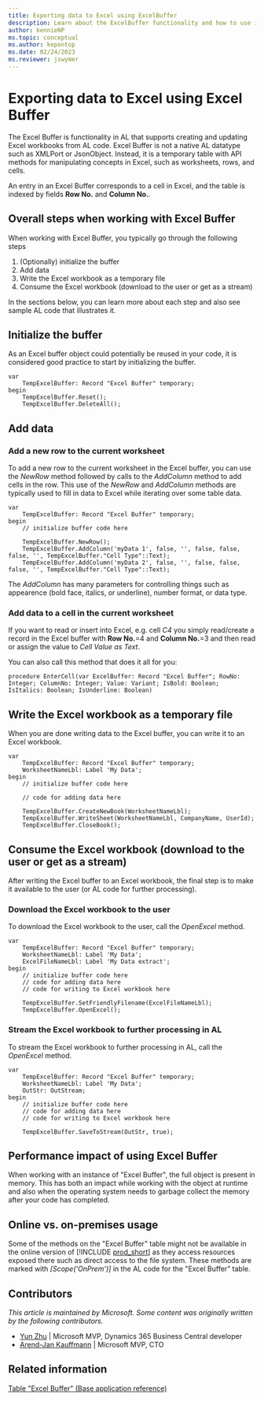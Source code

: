 ```yaml
---
title: Exporting data to Excel using ExcelBuffer
description: Learn about the ExcelBuffer functionality and how to use it to copy data from AL to Excel.
author: kennieNP
ms.topic: conceptual
ms.author: kepontop
ms.date: 02/24/2023
ms.reviewer: jswymer
---
```


# Exporting data to Excel using Excel Buffer

The Excel Buffer is functionality in AL that supports creating and updating Excel workbooks from AL code. Excel Buffer is not a native AL datatype such as XMLPort or JsonObject. Instead, it is a temporary table with API methods for manipulating concepts in Excel, such as worksheets, rows, and cells. 

An entry in an Excel Buffer corresponds to a cell in Excel, and the table is indexed by fields **Row No.** and **Column No.**. 


## Overall steps when working with Excel Buffer

When working with Excel Buffer, you typically go through the following steps

1. (Optionally) initialize the buffer
1. Add data
1. Write the Excel workbook as a temporary file 
1. Consume the Excel workbook (download to the user or get as a stream)

In the sections below, you can learn more about each step and also see sample AL code that illustrates it.

## Initialize the buffer

As an Excel buffer object could potentially be reused in your code, it is considered good practice to start by initializing the buffer. 

```AL
var
    TempExcelBuffer: Record "Excel Buffer" temporary;
begin
    TempExcelBuffer.Reset();
    TempExcelBuffer.DeleteAll();
```

## Add data 

### Add a new row to the current worksheet

To add a new row to the current worksheet in the Excel buffer, you can use the *NewRow* method followed by calls to the *AddColumn* method to add cells in the row. This use of the *NewRow* and *AddColumn* methods are typically used to fill in data to Excel while iterating over some table data.

```AL
var
    TempExcelBuffer: Record "Excel Buffer" temporary;
begin
    // initialize buffer code here

    TempExcelBuffer.NewRow();
    TempExcelBuffer.AddColumn('myData 1', false, '', false, false, false, '', TempExcelBuffer."Cell Type"::Text);
    TempExcelBuffer.AddColumn('myData 2', false, '', false, false, false, '', TempExcelBuffer."Cell Type"::Text);
```

The *AddColumn* has many parameters for controlling things such as appearence (bold face, italics, or underline), number format, or data type.

### Add data to a cell in the current worksheet

If you want to read or insert into Excel, e.g. cell *C4* you simply read/create a record in the Excel buffer with **Row No.**=4 and **Column No.**=3 and then read or assign the value to *Cell Value as Text*. 

You can also call this method that does it all for you:
```AL
procedure EnterCell(var ExcelBuffer: Record "Excel Buffer"; RowNo: Integer; ColumnNo: Integer; Value: Variant; IsBold: Boolean; IsItalics: Boolean; IsUnderline: Boolean)
```


## Write the Excel workbook as a temporary file 

When you are done writing data to the Excel buffer, you can write it to an Excel workbook.

```AL
var
    TempExcelBuffer: Record "Excel Buffer" temporary;
    WorksheetNameLbl: Label 'My Data';
begin
    // initialize buffer code here

    // code for adding data here

    TempExcelBuffer.CreateNewBook(WorksheetNameLbl);
    TempExcelBuffer.WriteSheet(WorksheetNameLbl, CompanyName, UserId);
    TempExcelBuffer.CloseBook();
```

## Consume the Excel workbook (download to the user or get as a stream)

After writing the Excel buffer to an Excel workbook, the final step is to make it available to the user (or AL code for further processing). 

### Download the Excel workbook to the user 

To download the Excel workbook to the user, call the *OpenExcel* method. 

```AL
var
    TempExcelBuffer: Record "Excel Buffer" temporary;
    WorksheetNameLbl: Label 'My Data';
    ExcelFileNameLbl: Label 'My Data extract';
begin
    // initialize buffer code here
    // code for adding data here
    // code for writing to Excel workbook here

    TempExcelBuffer.SetFriendlyFilename(ExcelFileNameLbl);
    TempExcelBuffer.OpenExcel();
```

### Stream the Excel workbook to further processing in AL

To stream the Excel workbook to further processing in AL, call the *OpenExcel* method. 

```AL
var
    TempExcelBuffer: Record "Excel Buffer" temporary;
    WorksheetNameLbl: Label 'My Data';
    OutStr: OutStream;
begin
    // initialize buffer code here
    // code for adding data here
    // code for writing to Excel workbook here

    TempExcelBuffer.SaveToStream(OutStr, true);
```

## Performance impact of using Excel Buffer

When working with an instance of "Excel Buffer", the full object is present in memory. This has both an impact while working with the object at runtime and also when the operating system needs to garbage collect the memory after your code has completed. 

## Online vs. on-premises usage

Some of the methods on the "Excel Buffer" table might not be available in the online version of [!INCLUDE [prod_short](../includes/prod_short.md)] as they access resources exposed there such as direct access to the file system. These methods are marked with *[Scope('OnPrem')]* in the AL code for the "Excel Buffer" table.

## Contributors

*This article is maintained by Microsoft. Some content was originally written by the following contributors.*

* [Yun Zhu](https://www.linkedin.com/in/yzhums/) | Microsoft MVP, Dynamics 365 Business Central developer
* [Arend-Jan Kauffmann](https://www.linkedin.com/in/ajkauffmann/) | Microsoft MVP, CTO

## Related information

[Table "Excel Buffer" (Base application reference)](/dynamics365/business-central/application/base-application/table/system.io.excel-buffer)  
